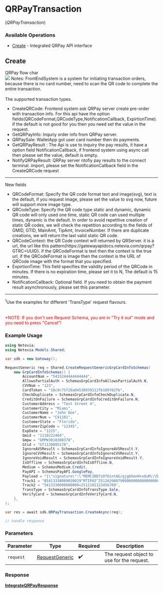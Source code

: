 # QRPayTransaction
(*QRPayTransaction*)

### Available Operations

* [Create](#create) - Integrated QRPay API interface

## Create

QRPay flow char <br>
<img src="https://testlink.c9pg.com/images/QRPayImages/Image_QRPay.png"> 
Notes: FrontEndSystem is a system for initiating transaction orders, because there is no card number, need to scan the QR code to complete the entire transaction.
<br/>
<br/>
The supported transaction types.<br>
<ul>
<li>CreateQRCode: Frontend system ask QRPay server create pre-order with transaction info. For this api have the option fields(QRCodeFormat,QRCodeType,NotificationCallback, ExpirtionTime). if the default is not good for you then you need set the value in the request.

</li>
<li>GetQRPayInfo: Inquriy order info from QRPay server.</li>
<li>QRPaySale: WalletApp got user card number then do payments. </li>
<li>GetQRPayResult : The Api is use to inquiry the pay results, it have a option field NotificationCallback, if frontend system using async call then please set the value, default is empty.</li>
<li>NotifyQRPayResult: QRPay server ntofiy pay results to the connect terminal. import, please set the NotificationCallback field in the CreateQRCode request </li>
</ul>
<hr>
New fields
<ul>
<li>QRCodeFormat: Specify the QR code format text and image(svg), text is the default, if you request image, please set the value to svg now, future will support more image type.</li>
<li>QRCodeType: Specify the QR code type static and dynamic, dynamic QR code will only used one time, static QR code can used multiple times, dynamic is the default. In order to avoid repetitive creation of static QR codes, we will check the repetition according to the fields of GMID, GTID, MainAmt, TipAmt, InvoiceNumber. If there are duplicate creations, we will return the last valid static QR code.</li>
</li>
<li>QRCodeContext: the QR Code context will returned by QRServer. it is a url, the url like this pattern(https://gatewayapidocs.netevia.com/qrpay?GTRC=UUID). if the QRCodeFormat is text then the context is the true url, if the QRCodeFormat is image then the context is the URL of QRCode image with the format that you specified.
</li>
<li>
ExpirtionTime: This field specifies the validity period of the QRCode in minutes. If there is no expiration time, please set it to N, The default is 15 minutes.
</li>
<li>
NotificationCallback: Optional field. If you need to obtain the payment result asynchronously, please set this parameter.
</li>
</ul>
<hr>
<sup>1</sup>Use the examples for different 'TransType' request flavours.
<div>
<br><br><span style="color:red">*NOTE: If you don't see Request Schema, you are in "Try it out" mode and you need to press "Cancel"!</span>


### Example Usage

```csharp
using Netevia;
using Netevia.Models.Shared;

var sdk = new Gateway();

RequestGeneric req = Shared.CreateRequestGenericGrpCardInfoSchemas(
    new GrpCardInfoSchemas() {
        AccountNum = "5415244444444444",
        AllowsPartialAuth = SchemasGrpCardInfoAllowsPartialAuth.N,
        CVVNum = "123",
        CardToken = "18c9c75f28a04538939112fb109702fb",
        CheckDuplicate = SchemasGrpCardInfoCheckDuplicate.N,
        CreditOnFailure = SchemasGrpCardInfoCreditOnFailure.N,
        CustomerAddress = "Test Street 4",
        CustomerCity = "Miami",
        CustomerName = "John Doe",
        CustomerNum = "C91101",
        CustomerState = "Florida",
        CustomerZipCode = "12345",
        ExpDate = "1225",
        Gmid = "1110222484",
        Gmpw = "GMPW3010300378",
        Gtid = "GT1120095178",
        IgnoreAVSResult = SchemasGrpCardInfoIgnoreAVSResult.Y,
        IgnoreCVVResult = SchemasGrpCardInfoIgnoreCVVResult.Y,
        IgnoreVoidResult = SchemasGrpCardInfoIgnoreVoidResult.Y,
        IsOffline = SchemasGrpCardInfoIsOffline.N,
        Medium = SchemasMedium.Credit,
        PayAPI = SchemasPayAPI.GooglePay,
        Payload = "{\"signature\":\"MEMCIBD7zOfOintAG/gjg6XenH+x8uM//2b3L/i+GKlhOMtxAh89lRkECojoDHc/Ohis4hvivc2EtCNf/k69MWMCemBN\",\"intermediateSigningKey\":{\"signedKey\":\"{\\"keyValue\\":\\"MFkwEwYHKoZIzj0CAQYIKoZIzj0DAQcDQgAEq1r61W296dtgCNIJYS9KTl5bp8lMPjz7SDEjE5Zk27iiuane/oEZbOQYlF8YurHvitrLyFN9ROU8p+9Rts7feg\\u003d\\u003d\\",\\"keyExpiration\\":\\"1603261713365\\"}\",\"signatures\":[\"MEUCIQDnvLuziBPYWDmMuUR493lDMYoZYccEPi7sCYHC+EILkgIgacX5hiHoxxD7HRfm9xG9lYNHAoV5i2OaFpggArB0uwQ\u003d\"]},\"protocolVersion\":\"ECv2\",\"signedMessage\":\"{\\"encryptedMessage\\":\\"+Oc0tH5ZWHTyrUlxBOimgM1zyIeOEKJAf300KNBlTUUUU1RzswJMhXa6Ehc9haOTnfYdqcQRx+1f7ztnqbHujPfITzRCjTA8DPMHfYe/Z/MhPPZr9MIHubFjizenRU/tBjm6f/WuAjMj+CoDxDUwR7cD+ZMwAvYzyY5A3hBG/iJrJfqvYcF2g9GNZFwYI4MsgrYh8SM4tViEVr//B4AxSGNiCp8Utgyy7qilRWcViEzl/t2cqXxK9p4lG7xkN+nC4qOcNTwtQASmX3WqUA2nt3yb7J9t84iAKYIFvWxdiHLonxs89bfanpgLW9ZG4Dt2YycGZo3+wVbCFDzQ8MlzM+ibTXifaTYyWWIEEZFrm3nkVQxsu337VGUdtA60uM8GxawG7zARWeoE+6wC+E2G6kUyXYybm5IBDXQMYWprjhWLyAB1D+bjXzldcG8rUvbk2zHzzg4BEf36kzHwqmCWiuxKKtzGTZce5XQqF1Jd8p9c/Gc\\u003d\\",\\"ephemeralPublicKey\\":\\"BGJ+y+S+rQ+6IywwstXdh2nzHwP3LKcvI58XAN3LW3PoSNlWuNluRJ6cJ3dn7XP6dl+m2y8SuzXFxelPspg8moY\\u003d\\",\\"tag\\":\\"v8r09doA5qKuA8SeLuQVgKCsJxdorUgoj/Rmh0/5MLk\\u003d\\"}\"}",
        Track1 = "B5413330089020029^MTIP02^2512629807900000000000000000",
        Track2 = "5413330000000000=2512101123456789",
        TransType = SchemasGrpCardInfoTransType.Sale,
        VerifyCard = SchemasGrpCardInfoVerifyCard.N,
    },
);

var res = await sdk.QRPayTransaction.CreateAsync(req);

// handle response
```

### Parameters

| Parameter                                               | Type                                                    | Required                                                | Description                                             |
| ------------------------------------------------------- | ------------------------------------------------------- | ------------------------------------------------------- | ------------------------------------------------------- |
| `request`                                               | [RequestGeneric](../../Models/Shared/RequestGeneric.md) | :heavy_check_mark:                                      | The request object to use for the request.              |


### Response

**[IntegrateQRPayResponse](../../Models/Operations/IntegrateQRPayResponse.md)**

